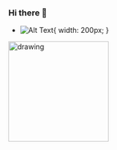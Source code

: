 ### Hi there 👋

- ![Alt Text](){ width: 200px; }
<img src="[drawing.jpg](https://cdn.dribbble.com/users/1162077/screenshots/3848914/media/7ed7d5ca074b48b328150e5a231e8d1f.gif)" alt="drawing" width="200"/>
<!--
**Finnthahooman/Finnthahooman** is a ✨ _special_ ✨ repository because its `README.md` (this file) appears on your GitHub profile.

Here are some ideas to get you started:

- 🔭 I’m currently working on ...
- 🌱 I’m currently learning ...
- 👯 I’m looking to collaborate on ...
- 🤔 I’m looking for help with ...
- 💬 Ask me about ...
- 📫 How to reach me: ...
- 😄 Pronouns: ...
- ⚡ Fun fact: ...
-->
